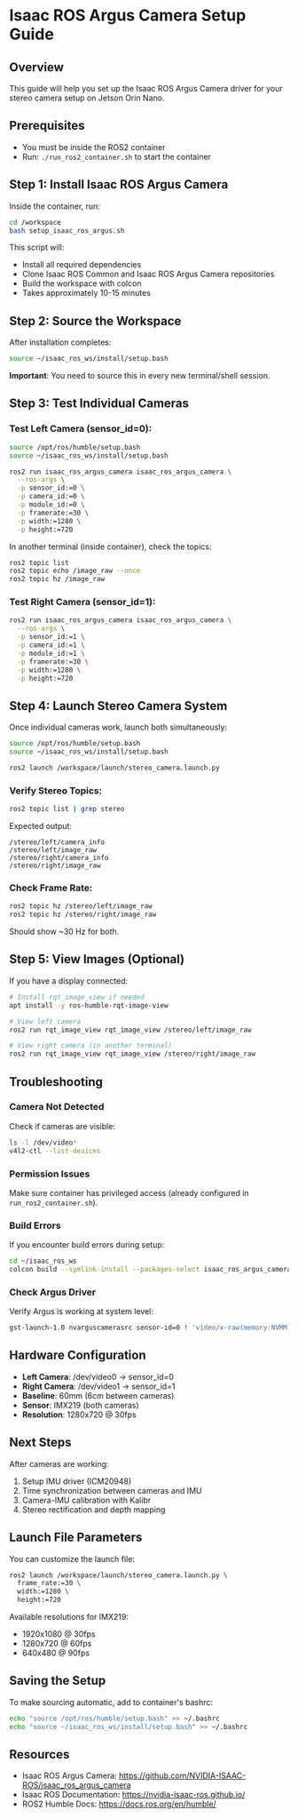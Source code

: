 # Isaac ROS Argus Camera Setup Guide

## Overview
This guide will help you set up the Isaac ROS Argus Camera driver for your stereo camera setup on Jetson Orin Nano.

## Prerequisites
- You must be inside the ROS2 container
- Run: `./run_ros2_container.sh` to start the container

## Step 1: Install Isaac ROS Argus Camera

Inside the container, run:

```bash
cd /workspace
bash setup_isaac_ros_argus.sh
```

This script will:
- Install all required dependencies
- Clone Isaac ROS Common and Isaac ROS Argus Camera repositories
- Build the workspace with colcon
- Takes approximately 10-15 minutes

## Step 2: Source the Workspace

After installation completes:

```bash
source ~/isaac_ros_ws/install/setup.bash
```

**Important**: You need to source this in every new terminal/shell session.

## Step 3: Test Individual Cameras

### Test Left Camera (sensor_id=0):
```bash
source /opt/ros/humble/setup.bash
source ~/isaac_ros_ws/install/setup.bash

ros2 run isaac_ros_argus_camera isaac_ros_argus_camera \
  --ros-args \
  -p sensor_id:=0 \
  -p camera_id:=0 \
  -p module_id:=0 \
  -p framerate:=30 \
  -p width:=1280 \
  -p height:=720
```

In another terminal (inside container), check the topics:
```bash
ros2 topic list
ros2 topic echo /image_raw --once
ros2 topic hz /image_raw
```

### Test Right Camera (sensor_id=1):
```bash
ros2 run isaac_ros_argus_camera isaac_ros_argus_camera \
  --ros-args \
  -p sensor_id:=1 \
  -p camera_id:=1 \
  -p module_id:=1 \
  -p framerate:=30 \
  -p width:=1280 \
  -p height:=720
```

## Step 4: Launch Stereo Camera System

Once individual cameras work, launch both simultaneously:

```bash
source /opt/ros/humble/setup.bash
source ~/isaac_ros_ws/install/setup.bash

ros2 launch /workspace/launch/stereo_camera.launch.py
```

### Verify Stereo Topics:
```bash
ros2 topic list | grep stereo
```

Expected output:
```
/stereo/left/camera_info
/stereo/left/image_raw
/stereo/right/camera_info
/stereo/right/image_raw
```

### Check Frame Rate:
```bash
ros2 topic hz /stereo/left/image_raw
ros2 topic hz /stereo/right/image_raw
```

Should show ~30 Hz for both.

## Step 5: View Images (Optional)

If you have a display connected:

```bash
# Install rqt_image_view if needed
apt install -y ros-humble-rqt-image-view

# View left camera
ros2 run rqt_image_view rqt_image_view /stereo/left/image_raw

# View right camera (in another terminal)
ros2 run rqt_image_view rqt_image_view /stereo/right/image_raw
```

## Troubleshooting

### Camera Not Detected
Check if cameras are visible:
```bash
ls -l /dev/video*
v4l2-ctl --list-devices
```

### Permission Issues
Make sure container has privileged access (already configured in `run_ros2_container.sh`).

### Build Errors
If you encounter build errors during setup:
```bash
cd ~/isaac_ros_ws
colcon build --symlink-install --packages-select isaac_ros_argus_camera
```

### Check Argus Driver
Verify Argus is working at system level:
```bash
gst-launch-1.0 nvarguscamerasrc sensor-id=0 ! 'video/x-raw(memory:NVMM),width=1280,height=720,framerate=30/1' ! nvvidconv ! xvimagesink
```

## Hardware Configuration

- **Left Camera**: /dev/video0 → sensor_id=0
- **Right Camera**: /dev/video1 → sensor_id=1
- **Baseline**: 60mm (6cm between cameras)
- **Sensor**: IMX219 (both cameras)
- **Resolution**: 1280x720 @ 30fps

## Next Steps

After cameras are working:
1. Setup IMU driver (ICM20948)
2. Time synchronization between cameras and IMU
3. Camera-IMU calibration with Kalibr
4. Stereo rectification and depth mapping

## Launch File Parameters

You can customize the launch file:

```bash
ros2 launch /workspace/launch/stereo_camera.launch.py \
  frame_rate:=30 \
  width:=1280 \
  height:=720
```

Available resolutions for IMX219:
- 1920x1080 @ 30fps
- 1280x720 @ 60fps
- 640x480 @ 90fps

## Saving the Setup

To make sourcing automatic, add to container's bashrc:
```bash
echo "source /opt/ros/humble/setup.bash" >> ~/.bashrc
echo "source ~/isaac_ros_ws/install/setup.bash" >> ~/.bashrc
```

## Resources

- Isaac ROS Argus Camera: https://github.com/NVIDIA-ISAAC-ROS/isaac_ros_argus_camera
- Isaac ROS Documentation: https://nvidia-isaac-ros.github.io/
- ROS2 Humble Docs: https://docs.ros.org/en/humble/

